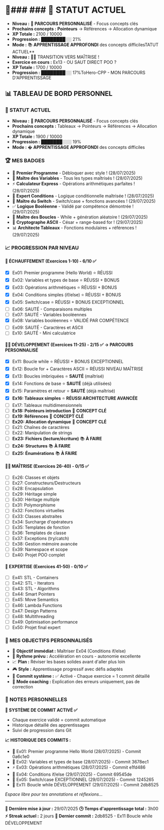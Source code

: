 # 🚀### ### 🎯 **STATUT ACTUEL**
- **Niveau :** 🎯 **PARCOURS PERSONNALISÉ** - Focus concepts clés
- **Prochains concepts :** **Pointeurs** → Références → Allocation dynamique
- **XP Totale :** 2100 / 10000
- **Progression :** ████████░░ 21%
- **Mode :** 📚 **APPRENTISSAGE APPROFONDI** des concepts difficilesTATUT ACTUEL**
- **Niveau :** 🤸‍♂️ TRANSITION VERS MAÎTRISE !
- **Exercice en cours :** Ex13 - OU SAUT DIRECT POO ?
- **XP Totale :** 1700 / 10000
- **Progression :** ████████░░ 17%ToHero-CPP - MON PARCOURS D'APPRENTISSAGE

## 📊 **TABLEAU DE BORD PERSONNEL**

### 🎯 **STATUT ACTUEL**
- **Niveau :** 🎯 **PARCOURS PERSONNALISÉ** - Focus concepts clés
- **Prochains concepts :** Tableaux → Pointeurs → Références → Allocation dynamique
- **XP Totale :** 1900 / 10000
- **Progression :** ███████░░░ 19%
- **Mode :** � **APPRENTISSAGE APPROFONDI** des concepts difficiles

### 🏆 **MES BADGES**
- 👋 **Premier Programme** - Débloquer avec style ! (28/07/2025)
- 🔢 **Maître des Variables** - Tous les types maîtrisés ! (28/07/2025)
- ⚡ **Calculateur Express** - Opérations arithmétiques parfaites ! (28/07/2025)
- 🎯 **Expert Conditions** - Logique conditionnelle maîtrisée ! (28/07/2025)
- 🔀 **Maître du Switch** - Switch/case + fonctions avancées ! (29/07/2025)
- ✅ **Logique Booléenne** - Validé par compétence démontrée ! (29/07/2025)
- 🔄 **Maître des Boucles** - While + génération aléatoire ! (29/07/2025)
- 🔐 **Cryptographe ASCII** - César + range-based for ! (29/07/2025)
- 📊 **Architecte Tableaux** - Fonctions modulaires + références ! (29/07/2025)

### 📈 **PROGRESSION PAR NIVEAU**

#### 🌱 **ÉCHAUFFEMENT (Exercices 1-10)** - 6/10 ✅
- [x] Ex01: Premier programme (Hello World) ⭐ RÉUSSI
- [x] Ex02: Variables et types de base ⭐ RÉUSSI + BONUS
- [x] Ex03: Opérations arithmétiques ⭐ RÉUSSI + BONUS
- [x] Ex04: Conditions simples (if/else) ⭐ RÉUSSI + BONUS
- [x] Ex05: Switch/case ⭐ RÉUSSI + BONUS EXCEPTIONNEL
- [ ] Ex06: SAUTÉ - Comparaisons multiples
- [ ] Ex07: SAUTÉ - Variables booléennes  
- [x] Ex08: Variables booléennes ⭐ VALIDÉ PAR COMPÉTENCE
- [ ] Ex09: SAUTÉ - Caractères et ASCII
- [ ] Ex10: SAUTÉ - Mini calculatrice

#### 🏋️‍♂️ **DÉVELOPPEMENT (Exercices 11-25)** - 2/15 ✅ → **PARCOURS PERSONNALISÉ**
- [x] Ex11: Boucle while ⭐ RÉUSSI + BONUS EXCEPTIONNEL
- [x] Ex12: Boucle for + Caractères ASCII ⭐ RÉUSSI NIVEAU MAÎTRISE
- [x] Ex13: Boucles imbriquées ⭐ **SAUTÉ** (maîtrisé)
- [x] Ex14: Fonctions de base ⭐ **SAUTÉ** (déjà utilisées)
- [x] Ex15: Paramètres et retour ⭐ **SAUTÉ** (déjà maîtrisé)
- [x] **Ex16: Tableaux simples** ⭐ **RÉUSSI ARCHITECTURE AVANCÉE**
- [ ] Ex17: Tableaux multidimensionnels 
- [ ] **Ex18: Pointeurs introduction** 🎯 **CONCEPT CLÉ**
- [ ] **Ex19: Références** 🎯 **CONCEPT CLÉ** 
- [ ] **Ex20: Allocation dynamique** 🎯 **CONCEPT CLÉ**
- [ ] Ex21: Chaînes de caractères
- [ ] Ex22: Manipulation de strings
- [ ] **Ex23: Fichiers (lecture/écriture)** 📚 **À FAIRE**
- [ ] **Ex24: Structures** 📚 **À FAIRE**
- [ ] **Ex25: Énumérations** 📚 **À FAIRE**

#### 🤸‍♂️ **MAÎTRISE (Exercices 26-40)** - 0/15 ✅
- [ ] Ex26: Classes et objets
- [ ] Ex27: Constructeurs/Destructeurs
- [ ] Ex28: Encapsulation
- [ ] Ex29: Héritage simple
- [ ] Ex30: Héritage multiple
- [ ] Ex31: Polymorphisme
- [ ] Ex32: Fonctions virtuelles
- [ ] Ex33: Classes abstraites
- [ ] Ex34: Surcharge d'opérateurs
- [ ] Ex35: Templates de fonction
- [ ] Ex36: Templates de classe
- [ ] Ex37: Exceptions (try/catch)
- [ ] Ex38: Gestion mémoire avancée
- [ ] Ex39: Namespace et scope
- [ ] Ex40: Projet POO complet

#### 🥋 **EXPERTISE (Exercices 41-50)** - 0/10 ✅
- [ ] Ex41: STL - Containers
- [ ] Ex42: STL - Iterators
- [ ] Ex43: STL - Algorithms
- [ ] Ex44: Smart Pointers
- [ ] Ex45: Move Semantics
- [ ] Ex46: Lambda Functions
- [ ] Ex47: Design Patterns
- [ ] Ex48: Multithreading
- [ ] Ex49: Optimisation performance
- [ ] Ex50: Projet final expert

### 🎯 **MES OBJECTIFS PERSONNALISÉS**
- 🎯 **Objectif immédiat :** Maîtriser Ex04 (Conditions if/else)
- 🚀 **Rythme prévu :** Accélération en cours - autonomie excellente
- 📈 **Plan :** Réviser les bases solides avant d'aller plus loin
- 🎮 **Style :** Apprentissage progressif avec défis adaptés
- 📝 **Commit système :** ✅ Activé - Chaque exercice = 1 commit détaillé
- 🔧 **Mode coaching :** Explication des erreurs uniquement, pas de correction

### 📝 **NOTES PERSONNELLES**
**🔄 SYSTÈME DE COMMIT ACTIVÉ ✅**
- Chaque exercice validé = commit automatique
- Historique détaillé des apprentissages
- Suivi de progression dans Git

**📈 HISTORIQUE DES COMMITS :**
- 🎯 Ex01: Premier programme Hello World (28/07/2025) - Commit 0a6c1e0
- 🔢 Ex02: Variables et types de base (28/07/2025) - Commit 3678ec1
- ⚡ Ex03: Opérations arithmétiques (28/07/2025) - Commit e1fd486
- 🎯 Ex04: Conditions if/else (29/07/2025) - Commit 69545de
- 🔀 Ex05: Switch/case EXCEPTIONNEL (29/07/2025) - Commit 1245265
- 🔄 Ex11: Boucle while DÉVELOPPEMENT (29/07/2025) - Commit 2db8525

*Espace libre pour tes annotations et réflexions...*

---
**📅 Dernière mise à jour :** 29/07/2025
**🕒 Temps d'apprentissage total :** 3h00
**⚡ Streak actuel :** 2 jours
**🔄 Dernier commit :** 2db8525 - Ex11 Boucle while DÉVELOPPEMENT
